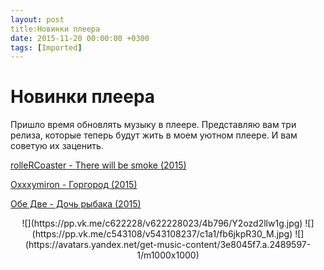 ```yaml
---
layout: post
title:Новинки плеера
date: 2015-11-20 00:00:00 +0300
tags: [Imported]
---
```

# Новинки плеера

Пришло время обновлять музыку в плеере. Представляю вам три релиза, которые теперь будут жить в моем уютном плеере. И вам советую их заценить.

[rolleRCoaster - There will be smoke (2015)](https://vk.com/rollercoaster_band?w=wall-228378_3314)

[Oxxxymiron - Горгород (2015)](https://vk.com/oxxxymiron_official?w=wall-3113588_242318)

[Обе Две - Дочь рыбака (2015)](https://music.yandex.ru/album/2489597/track/21703963)

<center>![](https://pp.vk.me/c622228/v622228023/4b796/Y2ozd2llw1g.jpg) ![](https://pp.vk.me/c543108/v543108237/c1a1/fb6jkpR30_M.jpg) ![](https://avatars.yandex.net/get-music-content/3e8045f7.a.2489597-1/m1000x1000)</center>